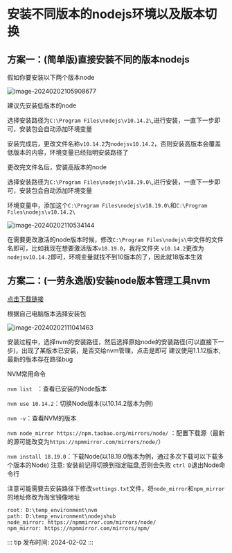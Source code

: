 # 安装不同版本的nodejs环境以及版本切换

## 方案一：(简单版)直接安装不同的版本nodejs

假如你要安装以下两个版本node

![image-20240202105908677](/images/image-20240202105908677.png)

建议先安装低版本的node

选择安装路径为`C:\Program Files\nodejs\v10.14.2\`,进行安装，一直下一步即可，安装包会自动添加环境变量

安装完成后，更改文件名称`v10.14.2`为`nodejsv10.14.2`，否则安装高版本会覆盖低版本的内容，环境变量已经指明安装路径了

更改完文件名后，安装高版本的node

选择安装路径为`C:\Program Files\nodejs\v18.19.0\`,进行安装，一直下一步即可，安装包会自动添加环境变量

环境变量中，添加这个`C:\Program Files\nodejs\v18.19.0\`和`C:\Program Files\nodejs\v10.14.2\`

![image-20240202110534144](/images/image-20240202110534144.png)

在需要更改激活的node版本时候，修改`C:\Program Files\nodejs\`中文件的文件名即可，比如我现在想要激活版本`v18.19.0`，我将文件夹
`v10.14.2`更改为`nodejsv10.14.2`即可，环境变量就找不到10版本的了，因此就18版本生效

## 方案二：(一劳永逸版)安装node版本管理工具nvm

[点击下载链接](https://github.com/coreybutler/nvm-windows/releases)

根据自己电脑版本选择安装包

![image-20240202111041463](/images/image-20240202111041463.png)

安装过程中，选择nvm的安装路径，然后选择原始node的安装路径(可以直接下一步)，出现了某版本已安装，是否交给nvm管理，点击是即可
建议使用1.1.12版本, 最新的版本存在路径bug

NVM常用命令

`nvm list ` ：查看已安装的Node版本

`nvm use 10.14.2`：切换Node版本(以10.14.2版本为例)

`nvm -v`：查看NVM的版本

`nvm node_mirror https://npm.taobao.org/mirrors/node/`
：配置下载源（最新的源可能改变为`https://npmmirror.com/mirrors/node/`）

`nvm install 18.19.0`：下载Node(以18.19.0版本为例，通过多次下载可以下载多个版本的Node) 注意: 安装前记得切换到指定磁盘,否则会失败
`ctrl D`退出Node命令行

注意可能需要去安装路径下修改`settings.txt`文件，将`node_mirror`和`npm_mirror`的地址修改为淘宝镜像地址

```
root: D:\temp_environment\nvm
path: D:\temp_environment\nodejshub
node_mirror: https://npmmirror.com/mirrors/node/
npm_mirror: https://npmmirror.com/mirrors/npm/
```

::: tip 发布时间:
2024-02-02
:::
